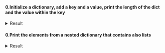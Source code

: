 #### 0.Initialize a dictionary, add a key and a value, print the length of the dict and the value within the key
 <details> <summary> Result </summary>

  ```js
drive_car = {}
drive_car['age'] = 18
drive_car['transmission'] = 'automatic'


print "There are" + str(len(drive_car)) + "elements in the dict"
print drive_car
  ```
  
  </details>
  
  #### 0.Print the elements from a nested dictionary that contains also lists
 <details> <summary> Result </summary>

  ```js
inventory = {
  'gold' : 500,
  'pouch' : ['flint', 'twine', 'gemstone'], 
  'backpack' : ['xylophone','dagger', 'bedroll','bread loaf'],
  'dicti': {'iron': 300, 'yellow': 4},
  (1, 2, 3, 4):[{'test':4}]
}

print inventory['gold']
print inventory['pouch']
print inventory['dicti']['iron']
print inventory['dicti']['yellow']
print inventory['1,2,3,4']
print inventory[1,2,3,4][0]['test']

                
  ```
  
  </details>
  
  

